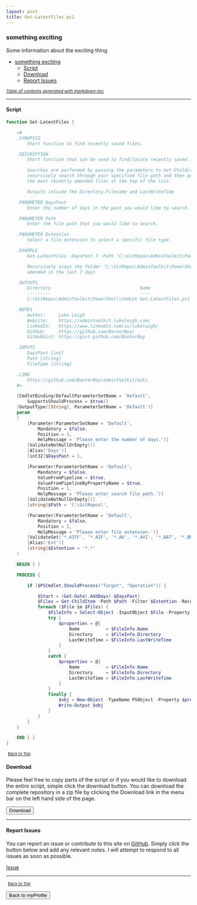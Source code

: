 ```yaml
---
layout: post
title: Get-LatestFiles.ps1
---
```


### something exciting

Some information about the exciting thing

- [something exciting](#something-exciting)
  - [Script](#script)
  - [Download](#download)
  - [Report Issues](#report-issues)

<small><i><a href='http://ecotrust-canada.github.io/markdown-toc/'>Table of contents generated with markdown-toc</a></i></small>

---

#### Script

```powershell
function Get-LatestFiles {

	<#
	.SYNOPSIS
		Short function to find recently saved files.

	.DESCRIPTION
		Short function that can be used to find/locate recently saved files.

		Searches are performed by passing the parameters to Get-Childitem which will then
		recursively search through your specified file path and then perform a sort to output
		the most recently amended files at the top of the list.

		Outputs inlcude the Directory,Filename and LastWriteTime

	.PARAMETER DaysPast
		Enter the number of days in the past you would like to search.

	.PARAMETER Path
		Enter the file path that you would like to search.

	.PARAMETER Extention
		Select a file extension to select a specific file type.

	.EXAMPLE
		Get-LatestFiles -DaysPast 7 -Path 'C:\GitRepos\AdminToolkit\PowerShell' -FileType *.*

		Recursively scans the folder 'C:\GitRepos\AdminToolkit\PowerShell' looking for all files that have been
		amended in the last 7 days

	.OUTPUTS
		Directory                                  Name                LastWriteTime
		---------                                  ----                -------------
		C:\GitRepos\AdminToolkit\PowerShell\CmdLet Get-LatestFiles.ps1 02/02/2018 15:30:35

	.NOTES
		Author:     Luke Leigh
		Website:    https://admintoolkit.lukeleigh.com/
		LinkedIn:   https://www.linkedin.com/in/lukeleigh/
		GitHub:     https://github.com/BanterBoy/
		GitHubGist: https://gist.github.com/BanterBoy

	.INPUTS
		DaysPast [int]
		Path [string]
		FileType [string]

	.LINK
		https://github.com/BanterBoy/adminToolkit/wiki
	#>

	[CmdletBinding(DefaultParameterSetName = 'Default',
		SupportsShouldProcess = $true)]
	[OutputType([String], ParameterSetName = 'Default')]
	param
	(
		[Parameter(ParameterSetName = 'Default',
			Mandatory = $false,
			Position = 3,
			HelpMessage = 'Please enter the number of days.')]
		[ValidateNotNullOrEmpty()]
		[Alias('Days')]
		[int32]$DaysPast = 1,

		[Parameter(ParameterSetName = 'Default',
			Mandatory = $false,
			ValueFromPipeline = $true,
			ValueFromPipelineByPropertyName = $true,
			Position = 1,
			HelpMessage = 'Please enter search file path.')]
		[ValidateNotNullOrEmpty()]
		[string]$Path = 'C:\GitRepos\',

		[Parameter(ParameterSetName = 'Default',
			Mandatory = $false,
			Position = 2,
			HelpMessage = 'Please enter file extension.')]
		[ValidateSet('*.AIFF', '*.AIF', '*.AU', '*.AVI', '*.BAT', '*.BMP', '*.CHM', '*.CLASS', '*.CONFIG', '*.CSS', '*.CSV', '*.CVS', '*.DBF', '*.DIF', '*.DOC', '*.DOCX', '*.DLL', '*.DOTX', '*.EPS', '*.EXE', '*.FM3', '*.GIF', '*.HQX', '*.HTM', '*.HTML', '*.ICO', '*.INF', '*.INI', '*.JAVA', '*.JPG', '*.JPEG', '*.JSON', '*.LOG', '*.MD', '*.MP4', '*.MAC', '*.MAP', '*.MDB', '*.MID', '*.MIDI', '*.MOV', '*.QT', '*.MTB', '*.MTW', '*.PDB', '*.PDF', '*.P65', '*.PNG', '*.PPT', '*.PPTX', '*.PSD', '*.PSP', '*.PS1', '*.PSD1', '*.PSM1', '*.QXD', '*.RA', '*.RTF', '*.SIT', '*.SVG', '*.TAR', '*.TIF', '*.T65', '*.TXT', '*.VBS', '*.VSDX', '*.WAV', '*.WK3', '*.WKS', '*.WPD', '*.WP5', '*.XLS', '*.XLSX', '*.XML', '*.YML', '*.ZIP', '*.*') ]
		[Alias('Ext')]
		[string]$Extention = '*.*'
	)

	BEGIN { }

	PROCESS {

		if ($PSCmdlet.ShouldProcess("Target", "Operation")) {

			$Start = (Get-Date).AddDays(-$DaysPast)
			$Files = Get-ChildItem -Path $Path -Filter $Extention -Recurse | Where-Object { $_.LastWriteTime -ge $Start }
			foreach ($File in $Files) {
				$FileInfo = Select-Object -InputObject $File -Property Directory, Name, LastWriteTime
				try {
					$properties = @{
						Name          = $FileInfo.Name
						Directory     = $FileInfo.Directory
						LastWriteTime = $FileInfo.LastWriteTime
					}
				}
				catch {
					$properties = @{
						Name          = $FileInfo.Name
						Directory     = $FileInfo.Directory
						LastWriteTime = $FileInfo.LastWriteTime
					}
				}
				finally {
					$obj = New-Object -TypeName PSObject -Property $properties
					Write-Output $obj
				}
			}
		}
	}

	END { }
}
```

<span style="font-size:11px;"><a href="#"><i class="fas fa-caret-up" aria-hidden="true" style="color: white; margin-right:5px;"></i>Back to Top</a></span>

#### Download

Please feel free to copy parts of the script or if you would like to download the entire script, simple click the download button. You can download the complete repository in a zip file by clicking the Download link in the menu bar on the left hand side of the page.

<button class="btn" type="submit" onclick="window.open('/powershell/functions/myProfile/Get-LatestFiles.ps1')">
    <i class="fa fa-cloud-download-alt">
    </i>
        Download
</button>

---

#### Report Issues

You can report an issue or contribute to this site on <a href="https://github.com/BanterBoy/scripts-blog/issues">GitHub</a>. Simply click the button below and add any relevant notes. I will attempt to respond to all issues as soon as possible.

<!-- Place this tag where you want the button to render. -->

<a class="github-button" href="https://github.com/BanterBoy/scripts-blog/issues/new?title=Get-LatestFiles.ps1&body=There is a problem with this function. Please find details below." data-show-count="true" aria-label="Issue BanterBoy/scripts-blog on GitHub">Issue</a>

---

<span style="font-size:11px;"><a href="#"><i class="fas fa-caret-up" aria-hidden="true" style="color: white; margin-right:5px;"></i>Back to Top</a></span>

<a href="/menu/_pages/myProfile.html">
    <button class="btn">
        <i class='fas fa-reply'>
        </i>
            Back to myProfile
    </button>
</a>

[1]: http://ecotrust-canada.github.io/markdown-toc
[2]: https://github.com/googlearchive/code-prettify
